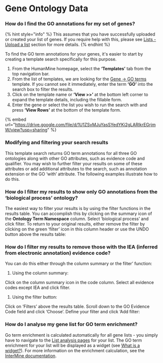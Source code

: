# Gene Ontology Data

### How do I find the GO annotations for my set of genes?

{% hint style="info" %}
This assumes that you have successfully uploaded or created your list of genes. If you require help with this, please see [Lists - Upload a list](../lists/upload-a-list.md) section for more details. 
{% endhint %}

To find the GO term annotations for your genes, it's easier to start by creating a template search specifically for this purpose. 

1. From the HumanMine homepage, select the **‘Templates’** tab from the top navigation bar.
2. From the list of templates, we are looking for the [Gene → GO terms](http://bluegenes-staging.apps.intermine.org/humanmine/templates/Gene_GO) template. If you cannot see it immediately, enter the term **‘GO’** into the search box to filter the results. 
3. Click on the template name or **‘View &gt;&gt;’** at the bottom left corner to expand the template details, including the fillable form. 
4. Enter the gene or select the list you wish to run the search with and press **‘View Rows’** at the bottom of the template form.

{% embed url="https://drive.google.com/file/d/1U1ZSvMJuYasSYedYKi2gLARIkrEGrjmW/view?usp=sharing" %}

### Modifying and filtering your search results

This template search returns GO term annotations for all three GO ontologies along with other GO attributes, such as evidence code and qualifier. You may wish to further filter your results on some of these attributes or add additional attributes to the search, such as annotation extension or the GO ‘with’ attribute. The following examples illustrate how to do this. 

### How do I filter my results to show only GO annotations from the ‘biological process’ ontology?

The easiest way to filter your results is by using the filter functions in the results table. You can accomplish this by clicking on the summary icon of the **Ontology Term Namespace** column. Select ‘biological process’ and click filter. To return to your original results, either remove the filter by clicking on the green ‘filter’ icon in this column header or use the UNDO button above the results table:

### How do I filter my results to remove those with the IEA \(inferred from electronic annotation\) evidence code?

You can do this either through the column summary or the filter’ function:

1. Using the column summary:

Click on the column summary icon in the code column. Select all evidence codes except IEA and click filter.

1. Using the filter button:

Click on ‘Filters’ above the results table. Scroll down to the GO Evidence Code field and click ‘Choose’. Define your filter and click ‘Add filter:

### How do I analyse my gene list for GO term enrichment?

Go term enrichment is calculated automatically for all gene lists - you simply have to navigate to the [List analysis pages](https://flymine.readthedocs.io/en/latest/lists/analysis/Documentationlistanalysispages.html#listanalysispage) for your list. The GO term enrichment for your list will be displayed as a widget \(see [What is a widget?](https://flymine.readthedocs.io/en/latest/lists/analysis/Documentationlistanalysispages.html#widgets)\). For more information on the enrichment calculation, see the [InterMine documentation](http://intermine.readthedocs.org/en/latest/embedding/list-widgets/enrichment-widgets/).

